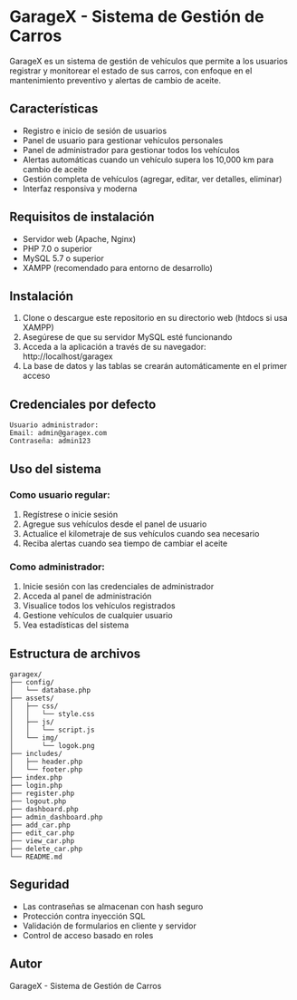 # GarageX - Sistema de Gestión de Carros

GarageX es un sistema de gestión de vehículos que permite a los usuarios registrar y monitorear el estado de sus carros, con enfoque en el mantenimiento preventivo y alertas de cambio de aceite.

## Características

- Registro e inicio de sesión de usuarios
- Panel de usuario para gestionar vehículos personales
- Panel de administrador para gestionar todos los vehículos
- Alertas automáticas cuando un vehículo supera los 10,000 km para cambio de aceite
- Gestión completa de vehículos (agregar, editar, ver detalles, eliminar)
- Interfaz responsiva y moderna

## Requisitos de instalación

- Servidor web (Apache, Nginx)
- PHP 7.0 o superior
- MySQL 5.7 o superior
- XAMPP (recomendado para entorno de desarrollo)

## Instalación

1. Clone o descargue este repositorio en su directorio web (htdocs si usa XAMPP)
2. Asegúrese de que su servidor MySQL esté funcionando
3. Acceda a la aplicación a través de su navegador: http://localhost/garagex
4. La base de datos y las tablas se crearán automáticamente en el primer acceso

## Credenciales por defecto

```
Usuario administrador:
Email: admin@garagex.com
Contraseña: admin123
```

## Uso del sistema

### Como usuario regular:
1. Regístrese o inicie sesión
2. Agregue sus vehículos desde el panel de usuario
3. Actualice el kilometraje de sus vehículos cuando sea necesario
4. Reciba alertas cuando sea tiempo de cambiar el aceite

### Como administrador:
1. Inicie sesión con las credenciales de administrador
2. Acceda al panel de administración
3. Visualice todos los vehículos registrados
4. Gestione vehículos de cualquier usuario
5. Vea estadísticas del sistema

## Estructura de archivos

```
garagex/
├── config/
│   └── database.php
├── assets/
│   ├── css/
│   │   └── style.css
│   ├── js/
│   │   └── script.js
│   └── img/
│       └── logok.png
├── includes/
│   ├── header.php
│   └── footer.php
├── index.php
├── login.php
├── register.php
├── logout.php
├── dashboard.php
├── admin_dashboard.php
├── add_car.php
├── edit_car.php
├── view_car.php
├── delete_car.php
└── README.md
```

## Seguridad

- Las contraseñas se almacenan con hash seguro
- Protección contra inyección SQL
- Validación de formularios en cliente y servidor
- Control de acceso basado en roles

## Autor

GarageX - Sistema de Gestión de Carros 